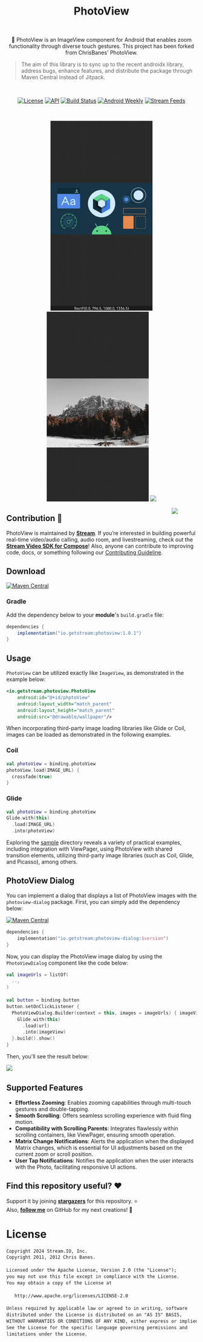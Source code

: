 <h1 align="center">PhotoView</h1></br>

<p align="center">
🌇 PhotoView is an ImageView component for Android that enables zoom functionality through diverse touch gestures. This project has been forked from ChrisBanes' PhotoView.
</p>

> The aim of this library is to sync up to the recent androidx library, address bugs, enhance features, and distribute the package through Maven Central instead of Jitpack.

</br>
<p align="center">
  <a href="https://opensource.org/licenses/Apache-2.0"><img alt="License" src="https://img.shields.io/badge/License-Apache%202.0-blue.svg"/></a>
  <a href="https://android-arsenal.com/api?level=21"><img alt="API" src="https://img.shields.io/badge/API-21%2B-brightgreen.svg?style=flat"/></a>
  <a href="https://github.com/GetStream/photoview-android/actions/workflows/android.yml"><img alt="Build Status" src="https://github.com/GetStream/photoview-android/actions/workflows/android.yml/badge.svg"/></a>
  <a href="https://androidweekly.net/issues/issue-610"><img alt="Android Weekly" src="https://skydoves.github.io/badges/android-weekly.svg"/></a>
  <a href="https://getstream.io?utm_source=Github&utm_medium=Github_Repo_Content_Ad&utm_content=Developer&utm_campaign=Github_Feb2024_Jaewoong_PhotoView&utm_term=DevRelOss"><img src="https://img.shields.io/endpoint?url=https://gist.githubusercontent.com/HayesGordon/e7f3c4587859c17f3e593fd3ff5b13f4/raw/11d9d9385c9f34374ede25f6471dc743b977a914/badge.json" alt="Stream Feeds"></a>
</p><br>

<p align="center">
<img src="preview/preview0.gif" width="270"/>
<img src="preview/preview1.gif" width="270"/>
<img src="preview/preview2.gif" width="252"/>
</p>

<a href="https://getstream.io/video/docs/android/tutorials/video-calling?utm_source=Github&utm_medium=Github_Repo_Content_Ad&utm_content=Developer&utm_campaign=Github_Feb2024_Jaewoong_PhotoView&utm_term=DevRelOss"><img src="https://user-images.githubusercontent.com/24237865/138428440-b92e5fb7-89f8-41aa-96b1-71a5486c5849.png" align="right" width="13%"/></a>

## Contribution 💙

PhotoView is maintained by __[Stream](https://getstream.io?utm_source=Github&utm_medium=Github_Repo_Content_Ad&utm_content=Developer&utm_campaign=Github_Feb2024_Jaewoong_PhotoView&utm_term=DevRelOss)__.
If you’re interested in building powerful real-time video/audio calling, audio room, and livestreaming, check out the __[Stream Video SDK for Compose](https://getstream.io/video/docs/android/tutorials/video-calling?utm_source=Github&utm_medium=Github_Repo_Content_Ad&utm_content=Developer&utm_campaign=Github_Feb2024_Jaewoong_PhotoView&utm_term=DevRelOss)__!
Also, anyone can contribute to improving code, docs, or something following our [Contributing Guideline](/CONTRIBUTING.md).

## Download
[![Maven Central](https://img.shields.io/maven-central/v/io.getstream/photoview.svg?label=Maven%20Central)](https://central.sonatype.com/artifact/io.getstream/photoview)

### Gradle

Add the dependency below to your **module**'s `build.gradle` file:

```gradle
dependencies {
    implementation("io.getstream:photoview:1.0.1")
}
```

## Usage

`PhotoView` can be utilized exactly like `ImageView`, as demonstrated in the example below:

```xml
<io.getstream.photoview.PhotoView
    android:id="@+id/phptoView"
    android:layout_width="match_parent"
    android:layout_height="match_parent"
    android:src="@drawable/wallpaper"/>
```

When incorporating third-party image loading libraries like Glide or Coil, images can be loaded as demonstrated in the following examples.

### Coil

```kotlin
val photoView = binding.photoView
photoView.load(IMAGE_URL) {
  crossfade(true)
}
```

### Glide

```kotlin
val photoView = binding.photoView
Glide.with(this)
  .load(IMAGE_URL)
  .into(photoView)
```

Exploring the [sample](https://github.com/GetStream/photoview-android/tree/main/sample) directory reveals a variety of practical examples, including integration with ViewPager, using PhotoView with shared transition elements, utilizing third-party image libraries (such as Coil, Glide, and Picasso), among others.

## PhotoView Dialog

You can implement a dialog that displays a list of PhotoView images with the `photoview-dialog` package. First, you can simply add the dependency below:

[![Maven Central](https://img.shields.io/maven-central/v/io.getstream/photoview.svg?label=Maven%20Central)](https://central.sonatype.com/artifact/io.getstream/photoview)

```kotlin
dependencies {
    implementation("io.getstream:photoview-dialog:$version")
}
````

Now, you can display the PhotoView image dialog by using the `PhotoViewDialog` component like the code below:

```kotlin
val imageUrls = listOf(
  ..,
)

val button = binding.button
button.setOnClickListener {
  PhotoViewDialog.Builder(context = this, images = imageUrls) { imageView, url ->
    Glide.with(this)
      .load(url)
      .into(imageView)
  }.build().show()
}
```

Then, you'll see the result below:

<img src="preview/preview2.gif" width="340"/>


## Supported Features

- **Effortless Zooming**: Enables zooming capabilities through multi-touch gestures and double-tapping.
- **Smooth Scrolling**: Offers seamless scrolling experience with fluid fling motion.
- **Compatibility with Scrolling Parents**: Integrates flawlessly within scrolling containers, like ViewPager, ensuring smooth operation.
- **Matrix Change Notifications**: Alerts the application when the displayed Matrix changes, which is essential for UI adjustments based on the current zoom or scroll position.
- **User Tap Notifications**: Notifies the application when the user interacts with the Photo, facilitating responsive UI actions.

## Find this repository useful? :heart:

Support it by joining __[stargazers](https://github.com/skydoves/FlexibleBottomSheet/stargazers)__ for this repository. :star: <br>
Also, __[follow me](https://github.com/skydoves)__ on GitHub for my next creations! 🤩

# License
```xml
Copyright 2024 Stream.IO, Inc.
Copyright 2011, 2012 Chris Banes.

Licensed under the Apache License, Version 2.0 (the "License");
you may not use this file except in compliance with the License.
You may obtain a copy of the License at

   http://www.apache.org/licenses/LICENSE-2.0

Unless required by applicable law or agreed to in writing, software
distributed under the License is distributed on an "AS IS" BASIS,
WITHOUT WARRANTIES OR CONDITIONS OF ANY KIND, either express or implied.
See the License for the specific language governing permissions and
limitations under the License.
```
